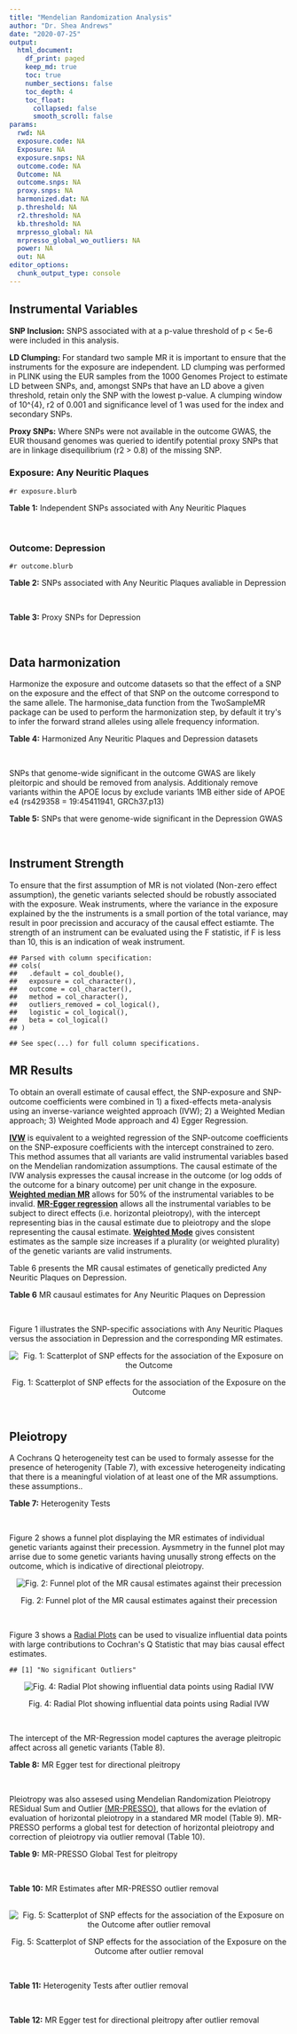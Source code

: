```yaml
---
title: "Mendelian Randomization Analysis"
author: "Dr. Shea Andrews"
date: "2020-07-25"
output:
  html_document:
    df_print: paged
    keep_md: true
    toc: true
    number_sections: false
    toc_depth: 4
    toc_float:
      collapsed: false
      smooth_scroll: false
params:
  rwd: NA
  exposure.code: NA
  Exposure: NA
  exposure.snps: NA
  outcome.code: NA
  Outcome: NA
  outcome.snps: NA
  proxy.snps: NA
  harmonized.dat: NA
  p.threshold: NA
  r2.threshold: NA
  kb.threshold: NA
  mrpresso_global: NA
  mrpresso_global_wo_outliers: NA
  power: NA
  out: NA
editor_options:
  chunk_output_type: console
---
```







## Instrumental Variables
**SNP Inclusion:** SNPS associated with at a p-value threshold of p < 5e-6 were included in this analysis.
<br>

**LD Clumping:** For standard two sample MR it is important to ensure that the instruments for the exposure are independent. LD clumping was performed in PLINK using the EUR samples from the 1000 Genomes Project to estimate LD between SNPs, and, amongst SNPs that have an LD above a given threshold, retain only the SNP with the lowest p-value. A clumping window of 10^{4}, r2 of 0.001 and significance level of 1 was used for the index and secondary SNPs.
<br>

**Proxy SNPs:** Where SNPs were not available in the outcome GWAS, the EUR thousand genomes was queried to identify potential proxy SNPs that are in linkage disequilibrium (r2 > 0.8) of the missing SNP.
<br>

### Exposure: Any Neuritic Plaques
`#r exposure.blurb`
<br>

**Table 1:** Independent SNPs associated with Any Neuritic Plaques
<div data-pagedtable="false">
  <script data-pagedtable-source type="application/json">
{"columns":[{"label":["SNP"],"name":[1],"type":["chr"],"align":["left"]},{"label":["CHROM"],"name":[2],"type":["dbl"],"align":["right"]},{"label":["POS"],"name":[3],"type":["dbl"],"align":["right"]},{"label":["REF"],"name":[4],"type":["chr"],"align":["left"]},{"label":["ALT"],"name":[5],"type":["chr"],"align":["left"]},{"label":["AF"],"name":[6],"type":["dbl"],"align":["right"]},{"label":["BETA"],"name":[7],"type":["dbl"],"align":["right"]},{"label":["SE"],"name":[8],"type":["dbl"],"align":["right"]},{"label":["Z"],"name":[9],"type":["dbl"],"align":["right"]},{"label":["P"],"name":[10],"type":["dbl"],"align":["right"]},{"label":["N"],"name":[11],"type":["dbl"],"align":["right"]},{"label":["TRAIT"],"name":[12],"type":["chr"],"align":["left"]}],"data":[{"1":"rs34487851","2":"2","3":"106642554","4":"A","5":"G","6":"0.2647","7":"-0.4143","8":"0.0903","9":"-4.588040","10":"4.474e-06","11":"4046","12":"Neuritic_Plaques"},{"1":"rs112833681","2":"3","3":"72020152","4":"T","5":"G","6":"0.0257","7":"-0.9748","8":"0.2039","9":"-4.780770","10":"1.747e-06","11":"4046","12":"Neuritic_Plaques"},{"1":"rs73214476","2":"4","3":"65287903","4":"T","5":"C","6":"0.0118","7":"-1.6678","8":"0.3399","9":"-4.906740","10":"9.279e-07","11":"4046","12":"Neuritic_Plaques"},{"1":"rs62341097","2":"4","3":"174094940","4":"G","5":"A","6":"0.0458","7":"-1.1474","8":"0.1975","9":"-5.809620","10":"6.273e-09","11":"4046","12":"Neuritic_Plaques"},{"1":"rs80125278","2":"6","3":"14334854","4":"T","5":"C","6":"0.0146","7":"-1.5167","8":"0.3246","9":"-4.672520","10":"2.976e-06","11":"4046","12":"Neuritic_Plaques"},{"1":"rs144621483","2":"9","3":"129356304","4":"G","5":"T","6":"0.0172","7":"-1.7657","8":"0.3224","9":"-5.476737","10":"4.332e-08","11":"4046","12":"Neuritic_Plaques"},{"1":"rs9578438","2":"13","3":"22729205","4":"C","5":"T","6":"0.0393","7":"-1.2374","8":"0.2537","9":"-4.877414","10":"1.080e-06","11":"4046","12":"Neuritic_Plaques"},{"1":"rs28479400","2":"15","3":"99995884","4":"A","5":"G","6":"0.0506","7":"-0.7864","8":"0.1647","9":"-4.774740","10":"1.788e-06","11":"4046","12":"Neuritic_Plaques"},{"1":"rs61041336","2":"16","3":"58733162","4":"A","5":"G","6":"0.1531","7":"-0.4512","8":"0.0966","9":"-4.670810","10":"3.036e-06","11":"4046","12":"Neuritic_Plaques"},{"1":"rs4803748","2":"19","3":"45247048","4":"C","5":"T","6":"0.3589","7":"-0.4005","8":"0.0829","9":"-4.831122","10":"1.345e-06","11":"4046","12":"Neuritic_Plaques"},{"1":"rs6857","2":"19","3":"45392254","4":"C","5":"T","6":"0.2661","7":"1.2932","8":"0.1191","9":"10.858102","10":"1.780e-27","11":"4046","12":"Neuritic_Plaques"},{"1":"rs142544282","2":"21","3":"43678066","4":"C","5":"T","6":"0.0108","7":"-2.1080","8":"0.3658","9":"-5.762712","10":"8.299e-09","11":"4046","12":"Neuritic_Plaques"}],"options":{"columns":{"min":{},"max":[10]},"rows":{"min":[10],"max":[10]},"pages":{}}}
  </script>
</div>
<br>

### Outcome: Depression
`#r outcome.blurb`
<br>

**Table 2:** SNPs associated with Any Neuritic Plaques avaliable in Depression
<div data-pagedtable="false">
  <script data-pagedtable-source type="application/json">
{"columns":[{"label":["SNP"],"name":[1],"type":["chr"],"align":["left"]},{"label":["CHROM"],"name":[2],"type":["dbl"],"align":["right"]},{"label":["POS"],"name":[3],"type":["dbl"],"align":["right"]},{"label":["REF"],"name":[4],"type":["chr"],"align":["left"]},{"label":["ALT"],"name":[5],"type":["chr"],"align":["left"]},{"label":["AF"],"name":[6],"type":["dbl"],"align":["right"]},{"label":["BETA"],"name":[7],"type":["dbl"],"align":["right"]},{"label":["SE"],"name":[8],"type":["dbl"],"align":["right"]},{"label":["Z"],"name":[9],"type":["dbl"],"align":["right"]},{"label":["P"],"name":[10],"type":["dbl"],"align":["right"]},{"label":["N"],"name":[11],"type":["dbl"],"align":["right"]},{"label":["TRAIT"],"name":[12],"type":["chr"],"align":["left"]}],"data":[{"1":"rs34487851","2":"2","3":"106642554","4":"A","5":"G","6":"0.2796","7":"-0.0005","8":"0.0040","9":"-0.1250000","10":"0.9013","11":"807553","12":"Depression"},{"1":"rs112833681","2":"3","3":"72020152","4":"T","5":"G","6":"0.0230","7":"-0.0015","8":"0.0122","9":"-0.1229510","10":"0.9021","11":"807553","12":"Depression"},{"1":"rs73214476","2":"4","3":"65287903","4":"T","5":"C","6":"0.0158","7":"-0.0187","8":"0.0147","9":"-1.2721100","10":"0.2037","11":"807553","12":"Depression"},{"1":"rs62341097","2":"4","3":"174094940","4":"G","5":"A","6":"0.0489","7":"-0.0071","8":"0.0084","9":"-0.8452381","10":"0.3959","11":"807553","12":"Depression"},{"1":"rs80125278","2":"6","3":"14334854","4":"T","5":"C","6":"0.0126","7":"0.0177","8":"0.0163","9":"1.0858900","10":"0.2782","11":"807553","12":"Depression"},{"1":"rs144621483","2":"9","3":"129356304","4":"G","5":"T","6":"0.0218","7":"-0.0081","8":"0.0134","9":"-0.6044776","10":"0.5456","11":"807553","12":"Depression"},{"1":"rs9578438","2":"13","3":"22729205","4":"C","5":"T","6":"0.0346","7":"-0.0068","8":"0.0101","9":"-0.6732673","10":"0.4998","11":"807553","12":"Depression"},{"1":"rs28479400","2":"15","3":"99995884","4":"A","5":"G","6":"0.0512","7":"-0.0120","8":"0.0084","9":"-1.4285700","10":"0.1514","11":"807553","12":"Depression"},{"1":"rs61041336","2":"16","3":"58733162","4":"A","5":"G","6":"0.1462","7":"0.0073","8":"0.0050","9":"1.4600000","10":"0.1474","11":"807553","12":"Depression"},{"1":"rs4803748","2":"19","3":"45247048","4":"C","5":"T","6":"0.3913","7":"0.0052","8":"0.0036","9":"1.4444444","10":"0.1517","11":"807553","12":"Depression"},{"1":"rs6857","2":"19","3":"45392254","4":"C","5":"T","6":"0.1684","7":"0.0023","8":"0.0047","9":"0.4893617","10":"0.6272","11":"807553","12":"Depression"},{"1":"rs142544282","2":"21","3":"43678066","4":"C","5":"T","6":"0.0110","7":"0.0057","8":"0.0178","9":"0.3202247","10":"0.7493","11":"807553","12":"Depression"}],"options":{"columns":{"min":{},"max":[10]},"rows":{"min":[10],"max":[10]},"pages":{}}}
  </script>
</div>
<br>

**Table 3:** Proxy SNPs for Depression
<div data-pagedtable="false">
  <script data-pagedtable-source type="application/json">
{"columns":[{"label":["proxy.outcome"],"name":[1],"type":["lgl"],"align":["right"]},{"label":["target_snp"],"name":[2],"type":["lgl"],"align":["right"]},{"label":["proxy_snp"],"name":[3],"type":["lgl"],"align":["right"]},{"label":["ld.r2"],"name":[4],"type":["lgl"],"align":["right"]},{"label":["Dprime"],"name":[5],"type":["lgl"],"align":["right"]},{"label":["ref.proxy"],"name":[6],"type":["lgl"],"align":["right"]},{"label":["alt.proxy"],"name":[7],"type":["lgl"],"align":["right"]},{"label":["CHROM"],"name":[8],"type":["lgl"],"align":["right"]},{"label":["POS"],"name":[9],"type":["lgl"],"align":["right"]},{"label":["ALT.proxy"],"name":[10],"type":["lgl"],"align":["right"]},{"label":["REF.proxy"],"name":[11],"type":["lgl"],"align":["right"]},{"label":["AF"],"name":[12],"type":["lgl"],"align":["right"]},{"label":["BETA"],"name":[13],"type":["lgl"],"align":["right"]},{"label":["SE"],"name":[14],"type":["lgl"],"align":["right"]},{"label":["P"],"name":[15],"type":["lgl"],"align":["right"]},{"label":["N"],"name":[16],"type":["lgl"],"align":["right"]},{"label":["ref"],"name":[17],"type":["lgl"],"align":["right"]},{"label":["alt"],"name":[18],"type":["lgl"],"align":["right"]},{"label":["ALT"],"name":[19],"type":["lgl"],"align":["right"]},{"label":["REF"],"name":[20],"type":["lgl"],"align":["right"]},{"label":["PHASE"],"name":[21],"type":["lgl"],"align":["right"]}],"data":[{"1":"NA","2":"NA","3":"NA","4":"NA","5":"NA","6":"NA","7":"NA","8":"NA","9":"NA","10":"NA","11":"NA","12":"NA","13":"NA","14":"NA","15":"NA","16":"NA","17":"NA","18":"NA","19":"NA","20":"NA","21":"NA"}],"options":{"columns":{"min":{},"max":[10]},"rows":{"min":[10],"max":[10]},"pages":{}}}
  </script>
</div>
<br>

## Data harmonization
Harmonize the exposure and outcome datasets so that the effect of a SNP on the exposure and the effect of that SNP on the outcome correspond to the same allele. The harmonise_data function from the TwoSampleMR package can be used to perform the harmonization step, by default it try's to infer the forward strand alleles using allele frequency information.
<br>

**Table 4:** Harmonized Any Neuritic Plaques and Depression datasets
<div data-pagedtable="false">
  <script data-pagedtable-source type="application/json">
{"columns":[{"label":["SNP"],"name":[1],"type":["chr"],"align":["left"]},{"label":["effect_allele.exposure"],"name":[2],"type":["chr"],"align":["left"]},{"label":["other_allele.exposure"],"name":[3],"type":["chr"],"align":["left"]},{"label":["effect_allele.outcome"],"name":[4],"type":["chr"],"align":["left"]},{"label":["other_allele.outcome"],"name":[5],"type":["chr"],"align":["left"]},{"label":["beta.exposure"],"name":[6],"type":["dbl"],"align":["right"]},{"label":["beta.outcome"],"name":[7],"type":["dbl"],"align":["right"]},{"label":["eaf.exposure"],"name":[8],"type":["dbl"],"align":["right"]},{"label":["eaf.outcome"],"name":[9],"type":["dbl"],"align":["right"]},{"label":["remove"],"name":[10],"type":["lgl"],"align":["right"]},{"label":["palindromic"],"name":[11],"type":["lgl"],"align":["right"]},{"label":["ambiguous"],"name":[12],"type":["lgl"],"align":["right"]},{"label":["id.outcome"],"name":[13],"type":["chr"],"align":["left"]},{"label":["chr.outcome"],"name":[14],"type":["dbl"],"align":["right"]},{"label":["pos.outcome"],"name":[15],"type":["dbl"],"align":["right"]},{"label":["se.outcome"],"name":[16],"type":["dbl"],"align":["right"]},{"label":["z.outcome"],"name":[17],"type":["dbl"],"align":["right"]},{"label":["pval.outcome"],"name":[18],"type":["dbl"],"align":["right"]},{"label":["samplesize.outcome"],"name":[19],"type":["dbl"],"align":["right"]},{"label":["outcome"],"name":[20],"type":["chr"],"align":["left"]},{"label":["mr_keep.outcome"],"name":[21],"type":["lgl"],"align":["right"]},{"label":["pval_origin.outcome"],"name":[22],"type":["chr"],"align":["left"]},{"label":["chr.exposure"],"name":[23],"type":["dbl"],"align":["right"]},{"label":["pos.exposure"],"name":[24],"type":["dbl"],"align":["right"]},{"label":["se.exposure"],"name":[25],"type":["dbl"],"align":["right"]},{"label":["z.exposure"],"name":[26],"type":["dbl"],"align":["right"]},{"label":["pval.exposure"],"name":[27],"type":["dbl"],"align":["right"]},{"label":["samplesize.exposure"],"name":[28],"type":["dbl"],"align":["right"]},{"label":["exposure"],"name":[29],"type":["chr"],"align":["left"]},{"label":["mr_keep.exposure"],"name":[30],"type":["lgl"],"align":["right"]},{"label":["pval_origin.exposure"],"name":[31],"type":["chr"],"align":["left"]},{"label":["id.exposure"],"name":[32],"type":["chr"],"align":["left"]},{"label":["action"],"name":[33],"type":["dbl"],"align":["right"]},{"label":["mr_keep"],"name":[34],"type":["lgl"],"align":["right"]},{"label":["pt"],"name":[35],"type":["dbl"],"align":["right"]},{"label":["pleitropy_keep"],"name":[36],"type":["lgl"],"align":["right"]},{"label":["mrpresso_RSSobs"],"name":[37],"type":["lgl"],"align":["right"]},{"label":["mrpresso_pval"],"name":[38],"type":["lgl"],"align":["right"]},{"label":["mrpresso_keep"],"name":[39],"type":["lgl"],"align":["right"]}],"data":[{"1":"rs112833681","2":"G","3":"T","4":"G","5":"T","6":"-0.9748","7":"-0.0015","8":"0.0257","9":"0.0230","10":"FALSE","11":"FALSE","12":"FALSE","13":"e41BEp","14":"3","15":"72020152","16":"0.0122","17":"-0.1229510","18":"0.9021","19":"807553","20":"Howard2019dep23andMe","21":"TRUE","22":"reported","23":"3","24":"72020152","25":"0.2039","26":"-4.780770","27":"1.747e-06","28":"4046","29":"Beecham2014npany","30":"TRUE","31":"reported","32":"EcD21q","33":"2","34":"TRUE","35":"5e-06","36":"TRUE","37":"NA","38":"NA","39":"TRUE"},{"1":"rs142544282","2":"T","3":"C","4":"T","5":"C","6":"-2.1080","7":"0.0057","8":"0.0108","9":"0.0110","10":"FALSE","11":"FALSE","12":"FALSE","13":"e41BEp","14":"21","15":"43678066","16":"0.0178","17":"0.3202247","18":"0.7493","19":"807553","20":"Howard2019dep23andMe","21":"TRUE","22":"reported","23":"21","24":"43678066","25":"0.3658","26":"-5.762712","27":"8.299e-09","28":"4046","29":"Beecham2014npany","30":"TRUE","31":"reported","32":"EcD21q","33":"2","34":"TRUE","35":"5e-06","36":"TRUE","37":"NA","38":"NA","39":"TRUE"},{"1":"rs144621483","2":"T","3":"G","4":"T","5":"G","6":"-1.7657","7":"-0.0081","8":"0.0172","9":"0.0218","10":"FALSE","11":"FALSE","12":"FALSE","13":"e41BEp","14":"9","15":"129356304","16":"0.0134","17":"-0.6044776","18":"0.5456","19":"807553","20":"Howard2019dep23andMe","21":"TRUE","22":"reported","23":"9","24":"129356304","25":"0.3224","26":"-5.476737","27":"4.332e-08","28":"4046","29":"Beecham2014npany","30":"TRUE","31":"reported","32":"EcD21q","33":"2","34":"TRUE","35":"5e-06","36":"TRUE","37":"NA","38":"NA","39":"TRUE"},{"1":"rs28479400","2":"G","3":"A","4":"G","5":"A","6":"-0.7864","7":"-0.0120","8":"0.0506","9":"0.0512","10":"FALSE","11":"FALSE","12":"FALSE","13":"e41BEp","14":"15","15":"99995884","16":"0.0084","17":"-1.4285700","18":"0.1514","19":"807553","20":"Howard2019dep23andMe","21":"TRUE","22":"reported","23":"15","24":"99995884","25":"0.1647","26":"-4.774740","27":"1.788e-06","28":"4046","29":"Beecham2014npany","30":"TRUE","31":"reported","32":"EcD21q","33":"2","34":"TRUE","35":"5e-06","36":"TRUE","37":"NA","38":"NA","39":"TRUE"},{"1":"rs34487851","2":"G","3":"A","4":"G","5":"A","6":"-0.4143","7":"-0.0005","8":"0.2647","9":"0.2796","10":"FALSE","11":"FALSE","12":"FALSE","13":"e41BEp","14":"2","15":"106642554","16":"0.0040","17":"-0.1250000","18":"0.9013","19":"807553","20":"Howard2019dep23andMe","21":"TRUE","22":"reported","23":"2","24":"106642554","25":"0.0903","26":"-4.588040","27":"4.474e-06","28":"4046","29":"Beecham2014npany","30":"TRUE","31":"reported","32":"EcD21q","33":"2","34":"TRUE","35":"5e-06","36":"TRUE","37":"NA","38":"NA","39":"TRUE"},{"1":"rs4803748","2":"T","3":"C","4":"T","5":"C","6":"-0.4005","7":"0.0052","8":"0.3589","9":"0.3913","10":"FALSE","11":"FALSE","12":"FALSE","13":"e41BEp","14":"19","15":"45247048","16":"0.0036","17":"1.4444444","18":"0.1517","19":"807553","20":"Howard2019dep23andMe","21":"TRUE","22":"reported","23":"19","24":"45247048","25":"0.0829","26":"-4.831122","27":"1.345e-06","28":"4046","29":"Beecham2014npany","30":"TRUE","31":"reported","32":"EcD21q","33":"2","34":"TRUE","35":"5e-06","36":"FALSE","37":"NA","38":"NA","39":"TRUE"},{"1":"rs61041336","2":"G","3":"A","4":"G","5":"A","6":"-0.4512","7":"0.0073","8":"0.1531","9":"0.1462","10":"FALSE","11":"FALSE","12":"FALSE","13":"e41BEp","14":"16","15":"58733162","16":"0.0050","17":"1.4600000","18":"0.1474","19":"807553","20":"Howard2019dep23andMe","21":"TRUE","22":"reported","23":"16","24":"58733162","25":"0.0966","26":"-4.670810","27":"3.036e-06","28":"4046","29":"Beecham2014npany","30":"TRUE","31":"reported","32":"EcD21q","33":"2","34":"TRUE","35":"5e-06","36":"TRUE","37":"NA","38":"NA","39":"TRUE"},{"1":"rs62341097","2":"A","3":"G","4":"A","5":"G","6":"-1.1474","7":"-0.0071","8":"0.0458","9":"0.0489","10":"FALSE","11":"FALSE","12":"FALSE","13":"e41BEp","14":"4","15":"174094940","16":"0.0084","17":"-0.8452381","18":"0.3959","19":"807553","20":"Howard2019dep23andMe","21":"TRUE","22":"reported","23":"4","24":"174094940","25":"0.1975","26":"-5.809620","27":"6.273e-09","28":"4046","29":"Beecham2014npany","30":"TRUE","31":"reported","32":"EcD21q","33":"2","34":"TRUE","35":"5e-06","36":"TRUE","37":"NA","38":"NA","39":"TRUE"},{"1":"rs6857","2":"T","3":"C","4":"T","5":"C","6":"1.2932","7":"0.0023","8":"0.2661","9":"0.1684","10":"FALSE","11":"FALSE","12":"FALSE","13":"e41BEp","14":"19","15":"45392254","16":"0.0047","17":"0.4893617","18":"0.6272","19":"807553","20":"Howard2019dep23andMe","21":"TRUE","22":"reported","23":"19","24":"45392254","25":"0.1191","26":"10.858102","27":"1.780e-27","28":"4046","29":"Beecham2014npany","30":"TRUE","31":"reported","32":"EcD21q","33":"2","34":"TRUE","35":"5e-06","36":"FALSE","37":"NA","38":"NA","39":"TRUE"},{"1":"rs73214476","2":"C","3":"T","4":"C","5":"T","6":"-1.6678","7":"-0.0187","8":"0.0118","9":"0.0158","10":"FALSE","11":"FALSE","12":"FALSE","13":"e41BEp","14":"4","15":"65287903","16":"0.0147","17":"-1.2721100","18":"0.2037","19":"807553","20":"Howard2019dep23andMe","21":"TRUE","22":"reported","23":"4","24":"65287903","25":"0.3399","26":"-4.906740","27":"9.279e-07","28":"4046","29":"Beecham2014npany","30":"TRUE","31":"reported","32":"EcD21q","33":"2","34":"TRUE","35":"5e-06","36":"TRUE","37":"NA","38":"NA","39":"TRUE"},{"1":"rs80125278","2":"C","3":"T","4":"C","5":"T","6":"-1.5167","7":"0.0177","8":"0.0146","9":"0.0126","10":"FALSE","11":"FALSE","12":"FALSE","13":"e41BEp","14":"6","15":"14334854","16":"0.0163","17":"1.0858900","18":"0.2782","19":"807553","20":"Howard2019dep23andMe","21":"TRUE","22":"reported","23":"6","24":"14334854","25":"0.3246","26":"-4.672520","27":"2.976e-06","28":"4046","29":"Beecham2014npany","30":"TRUE","31":"reported","32":"EcD21q","33":"2","34":"TRUE","35":"5e-06","36":"TRUE","37":"NA","38":"NA","39":"TRUE"},{"1":"rs9578438","2":"T","3":"C","4":"T","5":"C","6":"-1.2374","7":"-0.0068","8":"0.0393","9":"0.0346","10":"FALSE","11":"FALSE","12":"FALSE","13":"e41BEp","14":"13","15":"22729205","16":"0.0101","17":"-0.6732673","18":"0.4998","19":"807553","20":"Howard2019dep23andMe","21":"TRUE","22":"reported","23":"13","24":"22729205","25":"0.2537","26":"-4.877414","27":"1.080e-06","28":"4046","29":"Beecham2014npany","30":"TRUE","31":"reported","32":"EcD21q","33":"2","34":"TRUE","35":"5e-06","36":"TRUE","37":"NA","38":"NA","39":"TRUE"}],"options":{"columns":{"min":{},"max":[10]},"rows":{"min":[10],"max":[10]},"pages":{}}}
  </script>
</div>
<br>

SNPs that genome-wide significant in the outcome GWAS are likely pleitorpic and should be removed from analysis. Additionaly remove variants within the APOE locus by exclude variants 1MB either side of APOE e4 (rs429358 = 19:45411941, GRCh37.p13)
<br>


**Table 5:** SNPs that were genome-wide significant in the Depression GWAS
<div data-pagedtable="false">
  <script data-pagedtable-source type="application/json">
{"columns":[{"label":["SNP"],"name":[1],"type":["chr"],"align":["left"]},{"label":["chr.outcome"],"name":[2],"type":["dbl"],"align":["right"]},{"label":["pos.outcome"],"name":[3],"type":["dbl"],"align":["right"]},{"label":["pval.exposure"],"name":[4],"type":["dbl"],"align":["right"]},{"label":["pval.outcome"],"name":[5],"type":["dbl"],"align":["right"]}],"data":[{"1":"rs4803748","2":"19","3":"45247048","4":"1.345e-06","5":"0.1517"},{"1":"rs6857","2":"19","3":"45392254","4":"1.780e-27","5":"0.6272"}],"options":{"columns":{"min":{},"max":[10]},"rows":{"min":[10],"max":[10]},"pages":{}}}
  </script>
</div>
<br>


## Instrument Strength
To ensure that the first assumption of MR is not violated (Non-zero effect assumption), the genetic variants selected should be robustly associated with the exposure. Weak instruments, where the variance in the exposure explained by the the instruments is a small portion of the total variance, may result in poor precission and accuracy of the causal effect estiamte. The strength of an instrument can be evaluated using the F statistic, if F is less than 10, this is an indication of weak instrument.


```
## Parsed with column specification:
## cols(
##   .default = col_double(),
##   exposure = col_character(),
##   outcome = col_character(),
##   method = col_character(),
##   outliers_removed = col_logical(),
##   logistic = col_logical(),
##   beta = col_logical()
## )
```

```
## See spec(...) for full column specifications.
```

<div data-pagedtable="false">
  <script data-pagedtable-source type="application/json">
{"columns":[{"label":["outliers_removed"],"name":[1],"type":["lgl"],"align":["right"]},{"label":["pve.exposure"],"name":[2],"type":["dbl"],"align":["right"]},{"label":["F"],"name":[3],"type":["dbl"],"align":["right"]},{"label":["Alpha"],"name":[4],"type":["dbl"],"align":["right"]},{"label":["NCP"],"name":[5],"type":["dbl"],"align":["right"]},{"label":["Power"],"name":[6],"type":["dbl"],"align":["right"]}],"data":[{"1":"FALSE","2":"0.06448464","3":"27.81307","4":"0.05","5":"0.7704831","6":"0.1418553"}],"options":{"columns":{"min":{},"max":[10]},"rows":{"min":[10],"max":[10]},"pages":{}}}
  </script>
</div>

##  MR Results
To obtain an overall estimate of causal effect, the SNP-exposure and SNP-outcome coefficients were combined in 1) a fixed-effects meta-analysis using an inverse-variance weighted approach (IVW); 2) a Weighted Median approach; 3) Weighted Mode approach and 4) Egger Regression.


[**IVW**](https://doi.org/10.1002/gepi.21758) is equivalent to a weighted regression of the SNP-outcome coefficients on the SNP-exposure coefficients with the intercept constrained to zero. This method assumes that all variants are valid instrumental variables based on the Mendelian randomization assumptions. The causal estimate of the IVW analysis expresses the causal increase in the outcome (or log odds of the outcome for a binary outcome) per unit change in the exposure. [**Weighted median MR**](https://doi.org/10.1002/gepi.21965) allows for 50% of the instrumental variables to be invalid. [**MR-Egger regression**](https://doi.org/10.1093/ije/dyw220) allows all the instrumental variables to be subject to direct effects (i.e. horizontal pleiotropy), with the intercept representing bias in the causal estimate due to pleiotropy and the slope representing the causal estimate. [**Weighted Mode**](https://doi.org/10.1093/ije/dyx102) gives consistent estimates as the sample size increases if a plurality (or weighted plurality) of the genetic variants are valid instruments.
<br>



Table 6 presents the MR causal estimates of genetically predicted Any Neuritic Plaques on Depression.
<br>

**Table 6** MR causaul estimates for Any Neuritic Plaques on Depression
<div data-pagedtable="false">
  <script data-pagedtable-source type="application/json">
{"columns":[{"label":["id.exposure"],"name":[1],"type":["chr"],"align":["left"]},{"label":["id.outcome"],"name":[2],"type":["chr"],"align":["left"]},{"label":["outcome"],"name":[3],"type":["fctr"],"align":["left"]},{"label":["exposure"],"name":[4],"type":["fctr"],"align":["left"]},{"label":["method"],"name":[5],"type":["fctr"],"align":["left"]},{"label":["nsnp"],"name":[6],"type":["int"],"align":["right"]},{"label":["b"],"name":[7],"type":["dbl"],"align":["right"]},{"label":["se"],"name":[8],"type":["dbl"],"align":["right"]},{"label":["pval"],"name":[9],"type":["dbl"],"align":["right"]}],"data":[{"1":"EcD21q","2":"e41BEp","3":"Howard2019dep23andMe","4":"Beecham2014npany","5":"Inverse variance weighted (fixed effects)","6":"10","7":"0.002551424","8":"0.002879487","9":"0.3755803"},{"1":"EcD21q","2":"e41BEp","3":"Howard2019dep23andMe","4":"Beecham2014npany","5":"Weighted median","6":"10","7":"0.004769452","8":"0.003937252","9":"0.2257554"},{"1":"EcD21q","2":"e41BEp","3":"Howard2019dep23andMe","4":"Beecham2014npany","5":"Weighted mode","6":"10","7":"0.004761112","8":"0.005412211","9":"0.4019007"},{"1":"EcD21q","2":"e41BEp","3":"Howard2019dep23andMe","4":"Beecham2014npany","5":"MR Egger","6":"10","7":"0.006342073","8":"0.005492739","9":"0.2815647"}],"options":{"columns":{"min":{},"max":[10]},"rows":{"min":[10],"max":[10]},"pages":{}}}
  </script>
</div>
<br>

Figure 1 illustrates the SNP-specific associations with Any Neuritic Plaques versus the association in Depression and the corresponding MR estimates.
<br>

<div class="figure" style="text-align: center">
<img src="/sc/arion/projects/LOAD/shea/Projects/MR_ADPhenome/results/MR_ADbidir/Beecham2014npany/Howard2019dep23andMe/Beecham2014npany_5e-6_Howard2019dep23andMe_MR_Analaysis_files/figure-html/scatter_plot-1.png" alt="Fig. 1: Scatterplot of SNP effects for the association of the Exposure on the Outcome"  />
<p class="caption">Fig. 1: Scatterplot of SNP effects for the association of the Exposure on the Outcome</p>
</div>
<br>


## Pleiotropy
A Cochrans Q heterogeneity test can be used to formaly assesse for the presence of heterogenity (Table 7), with excessive heterogeneity indicating that there is a meaningful violation of at least one of the MR assumptions.
these assumptions..
<br>

**Table 7:** Heterogenity Tests
<div data-pagedtable="false">
  <script data-pagedtable-source type="application/json">
{"columns":[{"label":["id.exposure"],"name":[1],"type":["chr"],"align":["left"]},{"label":["id.outcome"],"name":[2],"type":["chr"],"align":["left"]},{"label":["outcome"],"name":[3],"type":["fctr"],"align":["left"]},{"label":["exposure"],"name":[4],"type":["fctr"],"align":["left"]},{"label":["method"],"name":[5],"type":["fctr"],"align":["left"]},{"label":["Q"],"name":[6],"type":["dbl"],"align":["right"]},{"label":["Q_df"],"name":[7],"type":["dbl"],"align":["right"]},{"label":["Q_pval"],"name":[8],"type":["dbl"],"align":["right"]}],"data":[{"1":"EcD21q","2":"e41BEp","3":"Howard2019dep23andMe","4":"Beecham2014npany","5":"MR Egger","6":"7.194353","7":"8","8":"0.5158162"},{"1":"EcD21q","2":"e41BEp","3":"Howard2019dep23andMe","4":"Beecham2014npany","5":"Inverse variance weighted","6":"7.851110","7":"9","8":"0.5492177"}],"options":{"columns":{"min":{},"max":[10]},"rows":{"min":[10],"max":[10]},"pages":{}}}
  </script>
</div>
<br>

Figure 2 shows a funnel plot displaying the MR estimates of individual genetic variants against their precession. Aysmmetry in the funnel plot may arrise due to some genetic variants having unusally strong effects on the outcome, which is indicative of directional pleiotropy.
<br>

<div class="figure" style="text-align: center">
<img src="/sc/arion/projects/LOAD/shea/Projects/MR_ADPhenome/results/MR_ADbidir/Beecham2014npany/Howard2019dep23andMe/Beecham2014npany_5e-6_Howard2019dep23andMe_MR_Analaysis_files/figure-html/funnel_plot-1.png" alt="Fig. 2: Funnel plot of the MR causal estimates against their precession"  />
<p class="caption">Fig. 2: Funnel plot of the MR causal estimates against their precession</p>
</div>
<br>

Figure 3 shows a [Radial Plots](https://github.com/WSpiller/RadialMR) can be used to visualize influential data points with large contributions to Cochran's Q Statistic that may bias causal effect estimates.




```
## [1] "No significant Outliers"
```

<div class="figure" style="text-align: center">
<img src="/sc/arion/projects/LOAD/shea/Projects/MR_ADPhenome/results/MR_ADbidir/Beecham2014npany/Howard2019dep23andMe/Beecham2014npany_5e-6_Howard2019dep23andMe_MR_Analaysis_files/figure-html/Radial_Plot-1.png" alt="Fig. 4: Radial Plot showing influential data points using Radial IVW"  />
<p class="caption">Fig. 4: Radial Plot showing influential data points using Radial IVW</p>
</div>
<br>

The intercept of the MR-Regression model captures the average pleitropic affect across all genetic variants (Table 8).
<br>

**Table 8:** MR Egger test for directional pleitropy
<div data-pagedtable="false">
  <script data-pagedtable-source type="application/json">
{"columns":[{"label":["id.exposure"],"name":[1],"type":["chr"],"align":["left"]},{"label":["id.outcome"],"name":[2],"type":["chr"],"align":["left"]},{"label":["outcome"],"name":[3],"type":["fctr"],"align":["left"]},{"label":["exposure"],"name":[4],"type":["fctr"],"align":["left"]},{"label":["egger_intercept"],"name":[5],"type":["dbl"],"align":["right"]},{"label":["se"],"name":[6],"type":["dbl"],"align":["right"]},{"label":["pval"],"name":[7],"type":["dbl"],"align":["right"]}],"data":[{"1":"EcD21q","2":"e41BEp","3":"Howard2019dep23andMe","4":"Beecham2014npany","5":"-0.003811674","6":"0.004703414","7":"0.441146"}],"options":{"columns":{"min":{},"max":[10]},"rows":{"min":[10],"max":[10]},"pages":{}}}
  </script>
</div>
<br>

Pleiotropy was also assesed using Mendelian Randomization Pleiotropy RESidual Sum and Outlier [(MR-PRESSO)](https://doi.org/10.1038/s41588-018-0099-7), that allows for the evlation of evaluation of horizontal pleiotropy in a standared MR model (Table 9). MR-PRESSO performs a global test for detection of horizontal pleiotropy and correction of pleiotropy via outlier removal (Table 10).
<br>

**Table 9:** MR-PRESSO Global Test for pleitropy
<div data-pagedtable="false">
  <script data-pagedtable-source type="application/json">
{"columns":[{"label":["id.exposure"],"name":[1],"type":["chr"],"align":["left"]},{"label":["id.outcome"],"name":[2],"type":["chr"],"align":["left"]},{"label":["outcome"],"name":[3],"type":["chr"],"align":["left"]},{"label":["exposure"],"name":[4],"type":["chr"],"align":["left"]},{"label":["pt"],"name":[5],"type":["dbl"],"align":["right"]},{"label":["outliers_removed"],"name":[6],"type":["lgl"],"align":["right"]},{"label":["n_outliers"],"name":[7],"type":["dbl"],"align":["right"]},{"label":["RSSobs"],"name":[8],"type":["dbl"],"align":["right"]},{"label":["pval"],"name":[9],"type":["dbl"],"align":["right"]}],"data":[{"1":"EcD21q","2":"e41BEp","3":"Howard2019dep23andMe","4":"Beecham2014npany","5":"5e-06","6":"FALSE","7":"0","8":"9.314018","9":"0.5831"}],"options":{"columns":{"min":{},"max":[10]},"rows":{"min":[10],"max":[10]},"pages":{}}}
  </script>
</div>
<br>


**Table 10:** MR Estimates after MR-PRESSO outlier removal
<div data-pagedtable="false">
  <script data-pagedtable-source type="application/json">
{"columns":[{"label":["id.exposure"],"name":[1],"type":["fctr"],"align":["left"]},{"label":["id.outcome"],"name":[2],"type":["fctr"],"align":["left"]},{"label":["outcome"],"name":[3],"type":["fctr"],"align":["left"]},{"label":["exposure"],"name":[4],"type":["fctr"],"align":["left"]},{"label":["method"],"name":[5],"type":["fctr"],"align":["left"]},{"label":["nsnp"],"name":[6],"type":["lgl"],"align":["right"]},{"label":["b"],"name":[7],"type":["lgl"],"align":["right"]},{"label":["se"],"name":[8],"type":["lgl"],"align":["right"]},{"label":["pval"],"name":[9],"type":["lgl"],"align":["right"]}],"data":[{"1":"EcD21q","2":"e41BEp","3":"Howard2019dep23andMe","4":"Beecham2014npany","5":"mrpresso","6":"NA","7":"NA","8":"NA","9":"NA"}],"options":{"columns":{"min":{},"max":[10]},"rows":{"min":[10],"max":[10]},"pages":{}}}
  </script>
</div>
<br>

<div class="figure" style="text-align: center">
<img src="/sc/arion/projects/LOAD/shea/Projects/MR_ADPhenome/results/MR_ADbidir/Beecham2014npany/Howard2019dep23andMe/Beecham2014npany_5e-6_Howard2019dep23andMe_MR_Analaysis_files/figure-html/scatter_plot_outlier-1.png" alt="Fig. 5: Scatterplot of SNP effects for the association of the Exposure on the Outcome after outlier removal"  />
<p class="caption">Fig. 5: Scatterplot of SNP effects for the association of the Exposure on the Outcome after outlier removal</p>
</div>
<br>

**Table 11:** Heterogenity Tests after outlier removal
<div data-pagedtable="false">
  <script data-pagedtable-source type="application/json">
{"columns":[{"label":["id.exposure"],"name":[1],"type":["fctr"],"align":["left"]},{"label":["id.outcome"],"name":[2],"type":["fctr"],"align":["left"]},{"label":["outcome"],"name":[3],"type":["fctr"],"align":["left"]},{"label":["exposure"],"name":[4],"type":["fctr"],"align":["left"]},{"label":["method"],"name":[5],"type":["fctr"],"align":["left"]},{"label":["Q"],"name":[6],"type":["lgl"],"align":["right"]},{"label":["Q_df"],"name":[7],"type":["lgl"],"align":["right"]},{"label":["Q_pval"],"name":[8],"type":["lgl"],"align":["right"]}],"data":[{"1":"EcD21q","2":"e41BEp","3":"Howard2019dep23andMe","4":"Beecham2014npany","5":"mrpresso","6":"NA","7":"NA","8":"NA"}],"options":{"columns":{"min":{},"max":[10]},"rows":{"min":[10],"max":[10]},"pages":{}}}
  </script>
</div>
<br>

**Table 12:** MR Egger test for directional pleitropy after outlier removal
<div data-pagedtable="false">
  <script data-pagedtable-source type="application/json">
{"columns":[{"label":["id.exposure"],"name":[1],"type":["fctr"],"align":["left"]},{"label":["id.outcome"],"name":[2],"type":["fctr"],"align":["left"]},{"label":["outcome"],"name":[3],"type":["fctr"],"align":["left"]},{"label":["exposure"],"name":[4],"type":["fctr"],"align":["left"]},{"label":["method"],"name":[5],"type":["fctr"],"align":["left"]},{"label":["egger_intercept"],"name":[6],"type":["lgl"],"align":["right"]},{"label":["se"],"name":[7],"type":["lgl"],"align":["right"]},{"label":["pval"],"name":[8],"type":["lgl"],"align":["right"]}],"data":[{"1":"EcD21q","2":"e41BEp","3":"Howard2019dep23andMe","4":"Beecham2014npany","5":"mrpresso","6":"NA","7":"NA","8":"NA"}],"options":{"columns":{"min":{},"max":[10]},"rows":{"min":[10],"max":[10]},"pages":{}}}
  </script>
</div>
<br>
